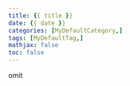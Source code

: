 ```yaml
---
title: {{ title }}
date: {{ date }}
categories: [MyDefaultCategory,]
tags: [MyDefaultTag,]
mathjax: false
toc: false
---
```

omit
<!--more-->
